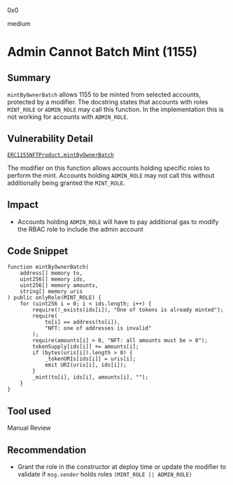 0x0

medium

# Admin Cannot Batch Mint (1155)

## Summary

`mintByOwnerBatch` allows 1155 to be minted from selected accounts, protected by a modifier. The docstring states that accounts with roles `MINT_ROLE` or `ADMIN_ROLE` may call this function. In the implementation this is not working for accounts with `ADMIN_ROLE`.

## Vulnerability Detail

[`ERC1155NFTProduct.mintByOwnerBatch`](https://github.com/sherlock-audit/2022-10-nftport/blob/main/evm-minting-master/contracts/templates/ERC1155NFTProduct.sol#L279)

The modifier on this function allows accounts holding specific roles to perform the mint. Accounts holding `ADMIN_ROLE` may not call this without additionally being granted the `MINT_ROLE`.

## Impact

- Accounts holding `ADMIN_ROLE` will have to pay additional gas to modify the RBAC role to include the admin account

## Code Snippet

```solidity
function mintByOwnerBatch(
    address[] memory to,
    uint256[] memory ids,
    uint256[] memory amounts,
    string[] memory uris
) public onlyRole(MINT_ROLE) {
    for (uint256 i = 0; i < ids.length; i++) {
        require(!_exists(ids[i]), "One of tokens is already minted");
        require(
            to[i] == address(to[i]),
            "NFT: one of addresses is invalid"
        );
        require(amounts[i] > 0, "NFT: all amounts must be > 0");
        tokenSupply[ids[i]] += amounts[i];
        if (bytes(uris[i]).length > 0) {
            _tokenURIs[ids[i]] = uris[i];
            emit URI(uris[i], ids[i]);
        }
        _mint(to[i], ids[i], amounts[i], "");
    }
}
```

## Tool used

Manual Review

## Recommendation

- Grant the role in the constructor at deploy time or update the modifier to validate if `msg.sender` holds roles `(MINT_ROLE || ADMIN_ROLE)`
